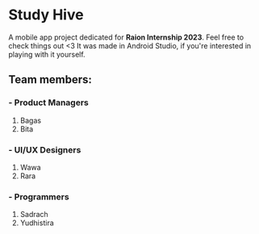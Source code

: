 # Study Hive

A mobile app project dedicated for <b>Raion Internship 2023</b>. Feel free to check things out <3 
It was made in Android Studio, if you're interested in playing with it yourself.

## Team members:
### - Product Managers
1. Bagas
2. Bita
### - UI/UX Designers
1. Wawa
2. Rara
### - Programmers
1. Sadrach
2. Yudhistira

